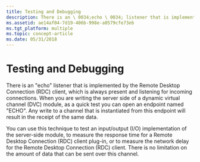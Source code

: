 ```yaml
---
title: Testing and Debugging
description: There is an \ 0034;echo \ 0034; listener that is implemented by the Remote Desktop Connection (RDC) client, which is always present and listening for incoming connections.
ms.assetid: ae14af04-7d19-406b-998e-a0579cfe73eb
ms.tgt_platform: multiple
ms.topic: concept-article
ms.date: 05/31/2018
---
```


# Testing and Debugging

There is an "echo" listener that is implemented by the Remote Desktop Connection (RDC) client, which is always present and listening for incoming connections. When you are writing the server side of a dynamic virtual channel (DVC) module, as a quick test you can open an endpoint named "ECHO". Any write to a channel that is instantiated from this endpoint will result in the receipt of the same data.

You can use this technique to test an input/output (I/O) implementation of the server-side module, to measure the response time for a Remote Desktop Connection (RDC) client plug-in, or to measure the network delay for the Remote Desktop Connection (RDC) client. There is no limitation on the amount of data that can be sent over this channel.

 

 




